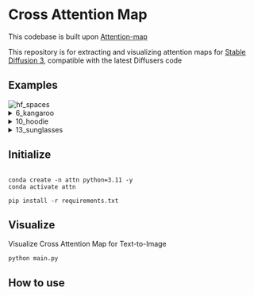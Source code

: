 # Cross Attention Map
This codebase is built upon [Attention-map](https://github.com/wooyeolBaek/attention-map)


This repository is for extracting and visualizing attention maps for [Stable Diffusion 3](https://huggingface.co/stabilityai/stable-diffusion-3-medium-diffusers), compatible with the latest Diffusers code 


## Examples

<!-- <img src="./assets/t2i.png" alt="attn_map">
<img src="./assets/attn_maps.png" alt="attn_map"> -->
<img src="./assets/hf_spaces.png" alt="hf_spaces">

<details>
<summary>6_kangaroo</summary>
<div markdown="1">

<img src="./assets/6_<kangaroo>.png" alt="6_kangaroo">

</div>
</details>


<details>
<summary>10_hoodie</summary>
<div markdown="1">

<img src="./assets/10_<hoodie>.png" alt="10_hoodie">

</div>
</details>


<details>
<summary>13_sunglasses</summary>
<div markdown="1">

<img src="./assets/13_<sunglasses>.png" alt="13_sunglasses">

</div>
</details>


## Initialize
```shell

conda create -n attn python=3.11 -y
conda activate attn

pip install -r requirements.txt
```

## Visualize
Visualize Cross Attention Map for Text-to-Image
```shell
python main.py
```

## How to use